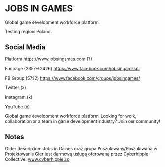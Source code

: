 # JOBS IN GAMES
Global game development workforce platform.

Testing region: Poland.

## Social Media

Platform https://www.jobsingames.com (?)

Fanpage (2357->2426) https://www.facebook.com/jobsingamespl

FB Group (5792) https://www.facebook.com/groups/jobsingames/

Twitter (x) 

Instagram (x)

YouTube (x)

Global game development workforce platform. 
Looking for work, collaboration or a team in game development industry? Join our community!

## Notes

Older description: Jobs in Games oraz grupa Poszukiwany/Poszukiwana w Projektowaniu Gier jest darmową usługą oferowaną przez Cyberhippie Collective. www.cyberhippie.co
